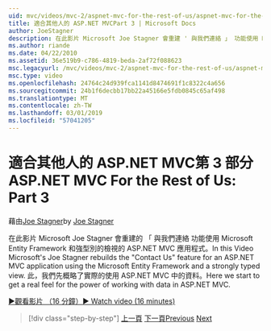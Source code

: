 ```yaml
---
uid: mvc/videos/mvc-2/aspnet-mvc-for-the-rest-of-us/aspnet-mvc-for-the-rest-of-us-part-3
title: 適合其他人的 ASP.NET MVCPart 3 | Microsoft Docs
author: JoeStagner
description: 在此影片 Microsoft Joe Stagner 會重建 ' 與我們連絡 」 功能使用 Microsoft Entity Framework 和強類型的 ASP.NET MVC 應用程式...
ms.author: riande
ms.date: 04/22/2010
ms.assetid: 36e519b9-c786-4819-beda-2af72f088623
msc.legacyurl: /mvc/videos/mvc-2/aspnet-mvc-for-the-rest-of-us/aspnet-mvc-for-the-rest-of-us-part-3
msc.type: video
ms.openlocfilehash: 24764c24d939fca1141d8474691f1c8322c4a656
ms.sourcegitcommit: 24b1f6decbb17bb22a45166e5fdb0845c65af498
ms.translationtype: MT
ms.contentlocale: zh-TW
ms.lasthandoff: 03/01/2019
ms.locfileid: "57041205"
---
```

<a name="aspnet-mvc-for-the-rest-of-us-part-3"></a><span data-ttu-id="d4c0d-103">適合其他人的 ASP.NET MVC第 3 部分</span><span class="sxs-lookup"><span data-stu-id="d4c0d-103">ASP.NET MVC For the Rest of Us: Part 3</span></span>
====================
<span data-ttu-id="d4c0d-104">藉由[Joe Stagner](https://github.com/JoeStagner)</span><span class="sxs-lookup"><span data-stu-id="d4c0d-104">by [Joe Stagner](https://github.com/JoeStagner)</span></span>

<span data-ttu-id="d4c0d-105">在此影片 Microsoft Joe Stagner 會重建的 「 與我們連絡 功能使用 Microsoft Entity Framework 和強型別的檢視的 ASP.NET MVC 應用程式。</span><span class="sxs-lookup"><span data-stu-id="d4c0d-105">In this Video Microsoft's Joe Stagner rebuilds the "Contact Us" feature for an ASP.NET MVC application using the Microsoft Entity Framework and a strongly typed view.</span></span> <span data-ttu-id="d4c0d-106">此，我們先概略了實際的使用 ASP.NET MVC 中的資料。</span><span class="sxs-lookup"><span data-stu-id="d4c0d-106">Here we start to get a real feel for the power of working with data in ASP.NET MVC.</span></span>

[<span data-ttu-id="d4c0d-107">&#9654;觀看影片 （16 分鐘）</span><span class="sxs-lookup"><span data-stu-id="d4c0d-107">&#9654; Watch video (16 minutes)</span></span>](https://channel9.msdn.com/Blogs/ASP-NET-Site-Videos/aspnet-mvc-for-the-rest-of-us-part-3)

> [!div class="step-by-step"]
> <span data-ttu-id="d4c0d-108">[上一頁](aspnet-mvc-for-the-rest-of-us-part-2.md)
> [下一頁](aspnet-mvc-for-the-rest-of-us-part-4.md)</span><span class="sxs-lookup"><span data-stu-id="d4c0d-108">[Previous](aspnet-mvc-for-the-rest-of-us-part-2.md)
[Next](aspnet-mvc-for-the-rest-of-us-part-4.md)</span></span>

